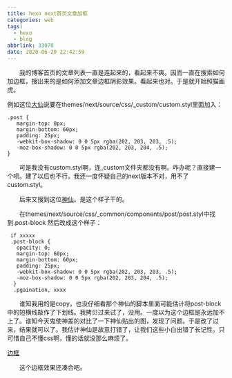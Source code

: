 ```yaml
---
title: hexo next首页文章加框
categories: web
tags:
  - hexo
  - blog
abbrlink: 33070
date: 2020-06-20 22:42:59
---
```


&emsp;&emsp;我的博客首页的文章列表一直是连起来的，看起来不爽。因而一直在搜索如何加边框，搜出来的是如何添加文章边框阴影效果。看起来也对。于是就开始照猫画虎。
<!-- more -->

例如这位[大仙](https://www.jianshu.com/p/428244cd2caa)说要在themes/next/source/css/\_custom/custom.styl里面加入：
```
.post {
   margin-top: 0px;
   margin-bottom: 60px;
   padding: 25px;
   -webkit-box-shadow: 0 0 5px rgba(202, 203, 203, .5);
   -moz-box-shadow: 0 0 5px rgba(202, 203, 204, .5);
}

```
&emsp;&emsp;可是我没有custom.styl啊，连\_custom文件夹都没有啊。咋办呢？直接建一个呗。建了以后也不行。我还一度怀疑自己的next版本不对，用不了custom.styl。

&emsp;&emsp;后来又搜到这位[神仙](https://blog.csdn.net/qq_39119496/article/details/103372437?utm_medium=distribute.pc_relevant_t0.none-task-blog-BlogCommendFromMachineLearnPai2-1.nonecase&depth_1-utm_source=distribute.pc_relevant_t0.none-task-blog-BlogCommendFromMachineLearnPai2-1.nonecase)。是这个样子干的。

&emsp;&emsp;在themes/next/source/css/\_common/components/post/post.styl中找到.post-block
然后改成这个样子：
```
 if xxxxx
 .post-block {
   opacity: 0;
   margin-top: 60px;
   margin-bottom: 60px;
   padding: 25px;
   -webkit-box-shadow: 0 0 5px rgba(202, 203, 203, .5);
   -moz-box-shadow: 0 0 5px rgba(202, 203, 204, .5);
  }
  .pgaination, xxxx
```
&emsp;&emsp;谁知我用的是copy，也没仔细看那个神仙的脚本里面可能估计将post-block中的短横线敲作了下划线。我拷贝过来试了，没用。一度以为这个边框是永远加不上了。谁知今天鬼使神差的对比了一下神仙贴出的图，发现了问题。于是改了过来，结果就可以了。我估计神仙是故意打错了，让我们这些小白出错了长记性。只可惜自己不懂css啊，懂的话就没那么麻烦了。

[边框](frame.png)

&emsp;&emsp;这个边框效果还凑合吧。
